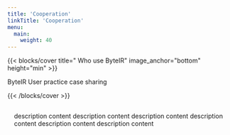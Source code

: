 ```yaml
---
title: 'Cooperation'
linkTitle: 'Cooperation'
menu:
  main:
    weight: 40
---
```


{{< blocks/cover title=" Who use ByteIR" image_anchor="bottom" height="min" >}}

<!-- <p>
Project Introduction Little Blue Book &nbsp&nbsp
<a id="file_download_bluebook" href="https://github.com/Project_Name/community/raw/main/Project_Name_BlueBook_Project_Introduction.pdf"><i class="fas fa-download"></i></a>
</p> -->

<p class="lead mt-5">ByteIR User practice case sharing</p>

<div class="container l-container--padded">

<div class="row">

{{< /blocks/cover >}}

<div class="container l-container--padded">
  <div style="height: 200px; padding: 15px;">
  description content description content description content description content description content description content
  </div>
</div>